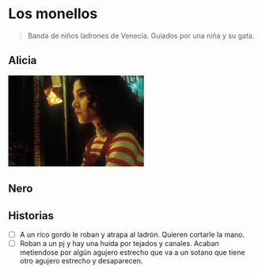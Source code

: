 # Los monellos

> Banda de niños ladrones de Venecia.
> Guiados por una niña y su gata.

## Alicia

![](../images/alba.jpg)

## Nero

## Historias

- [ ] A un rico gordo le roban y atrapa al ladrón. Quieren cortarle la mano.
- [ ] Roban a un pj y hay una huida por tejados y canales. Acaban metiendose por algún agujero estrecho que va a un sotano que
tiene otro agujero estrecho y desaparecen. 
